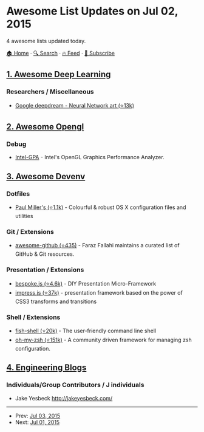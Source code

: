 # Awesome List Updates on Jul 02, 2015

4 awesome lists updated today.

[🏠 Home](/README.md) · [🔍 Search](https://test.trackawesomelist.com/search/) · [🔥 Feed](https://test.trackawesomelist.com/rss.xml) · [📮 Subscribe](https://trackawesomelist.us17.list-manage.com/subscribe?u=d2f0117aa829c83a63ec63c2f&id=36a103854c)



## [1. Awesome Deep Learning](/content/ChristosChristofidis/awesome-deep-learning/README.md)

### Researchers / Miscellaneous

*   [Google deepdream - Neural Network art (⭐13k)](https://github.com/google/deepdream)

## [2. Awesome Opengl](/content/eug/awesome-opengl/README.md)

### Debug

*   [Intel-GPA](https://software.intel.com/en-us/gpa) - Intel's OpenGL Graphics Performance Analyzer.

## [3. Awesome Devenv](/content/jondot/awesome-devenv/README.md)

### Dotfiles

*   [Paul Miller's (⭐1.1k)](https://github.com/paulmillr/dotfiles) - Colourful & robust OS X configuration files and utilities

### Git / Extensions

*   [awesome-github (⭐435)](https://github.com/fffaraz/awesome-github) - Faraz Fallahi maintains a curated list of GitHub & Git resources.

### Presentation / Extensions

*   [bespoke.js (⭐4.6k)](https://github.com/markdalgleish/bespoke.js) - DIY Presentation Micro-Framework
*   [impress.js (⭐37k)](https://github.com/impress/impress.js) - presentation framework based on the power of CSS3 transforms and transitions

### Shell / Extensions

*   [fish-shell (⭐20k)](https://github.com/fish-shell/fish-shell) - The user-friendly command line shell
*   [oh-my-zsh (⭐151k)](https://github.com/robbyrussell/oh-my-zsh/) - A community driven framework for managing zsh configuration.

## [4. Engineering Blogs](/content/kilimchoi/engineering-blogs/README.md)

### Individuals/Group Contributors / J individuals

*   Jake Yesbeck <http://jakeyesbeck.com/>

---

- Prev: [Jul 03, 2015](/content/2015/07/03/README.md)
- Next: [Jul 01, 2015](/content/2015/07/01/README.md)